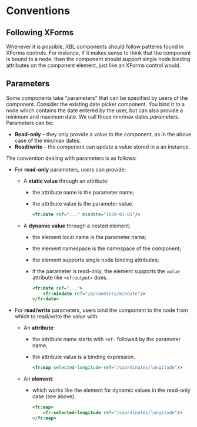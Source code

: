 # Conventions

<!-- toc -->

## Following XForms

Whenever it is possible, XBL components should follow patterns found in XForms controls. For instance, if it makes sense to think that the component is bound to a node, then the component should support single node binding attributes on the component element, just like an XForms control would.

## Parameters

Some components take "parameters" that can be specified by users of the component. Consider the existing date picker component. You bind it to a node which contains the date entered by the user, but can also provide a minimum and maximum date. We call those min/max dates _parameters_. Parameters can be:

* **Read-only** – they only provide a value to the component, as in the above case of the min/max dates.
* **Read/write** – the component can update a value stored in a an instance.

The convention dealing with parameters is as follows:

* For **read-only** parameters, users can provide:
    * A **static value** through an attribute:
        * the attribute name is the parameter name;
        * the attribute value is the parameter value.

            ```xml
            <fr:date ref="..." mindate="1970-01-01"/>
            ```

    * A **dynamic value** through a nested element:
        * the element local name is the parameter name;
        * the element namespace is the namespace of the component;
        * the element supports single node binding attributes;
        * if the parameter is read-only, the element supports the `value` attribute like `<xf:output>` does.

            ```xml
            <fr:date ref="...">
                <fr:mindate ref="/parameters/mindate"/>
            </fr:date>
            ```

* For **read/write** parameters, users bind the component to the node from which to read/write the value with:

    * An **attribute**:
        * the attribute name starts with `ref-` followed by the parameter name;
        * the attribute value is a binding expression.

            ```xml
            <fr:map selected-longitude-ref="/coordinates/longitude"/>
            ```

    * An **element**:
        * which works like the element for dynamic values in the read-only case (see above).

            ```xml
            <fr:map>
                <fr:selected-longitude ref="/coordinates/longitude"/>
            </fr:map>
            ```